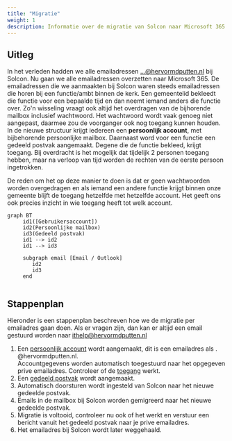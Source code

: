 ```yaml
---
title: "Migratie"   
weight: 1    
description: Informatie over de migratie van Solcon naar Microsoft 365.
---
```


## Uitleg

In het verleden hadden we alle emailadressen ...@hervormdputten.nl bij Solcon. Nu gaan we alle emailadressen overzetten
naar Microsoft 365. De emailadressen die we aanmaakten bij Solcon waren steeds emailadressen die horen bij een
functie/ambt binnen de kerk. Een gemeentelid bekleedt die functie voor een bepaalde tijd en dan neemt iemand anders die
functie over. Zo'n wisseling vraagt ook altijd het overdragen van de bijhorende mailbox inclusief wachtwoord. Het
wachtwoord wordt vaak genoeg niet aangepast, daarmee zou de voorganger ook nog toegang kunnen houden. In de nieuwe
structuur krijgt iedereen een **persoonlijk account**, met bijbehorende persoonlijke mailbox. Daarnaast word voor een
functie een gedeeld postvak aangemaakt. Degene die de functie bekleed, krijgt toegang. Bij overdracht is het mogelijk
dat tijdelijk 2 personen toegang hebben, maar na verloop van tijd worden de rechten van de eerste persoon ingetrokken.

De reden om het op deze manier te doen is dat er geen wachtwoorden worden overgedragen en als iemand een andere functie
krijgt binnen onze gemeente blijft de toegang hetzelfde met hetzelfde account. Het geeft ons ook precies inzicht in wie 
toegang heeft tot welk  account.

```mermaid
graph BT
     id1([Gebruikersaccount])
     id2(Persoonlijke mailbox)
     id3(Gedeeld postvak)
     id1 --> id2
     id1 --> id3
     
     subgraph email [Email / Outlook]
        id2
        id3
     end
    
```

## Stappenplan

Hieronder is een stappenplan beschreven hoe we de migratie per emailadres gaan doen. Als er vragen zijn, dan kan er
altijd een email gestuurd worden naar ithelp@hervormdputten.nl

1. Een [persoonlijk account](../../account) wordt aangemaakt, dit is een emailadres als <voornaam>.<achternaam>
   @hervormdputten.nl.    
   Accountgegevens worden automatisch toegestuurd naar het opgegeven prive emailadres. Controleer of
   de [toegang](../toegang) werkt.
1. Een [gedeeld postvak](../gedeeldpostvak) wordt aangemaakt.
1. Automatisch doorsturen wordt ingesteld van Solcon naar het nieuwe gedeelde postvak.
1. Emails in de mailbox bij Solcon worden gemigreerd naar het nieuwe gedeelde postvak.
1. Migratie is voltooid, controleer nu ook of het werkt en verstuur een bericht vanuit
   het gedeeld postvak naar je prive emailadres.  
1. Het emailadres bij Solcon wordt later weggehaald.


      